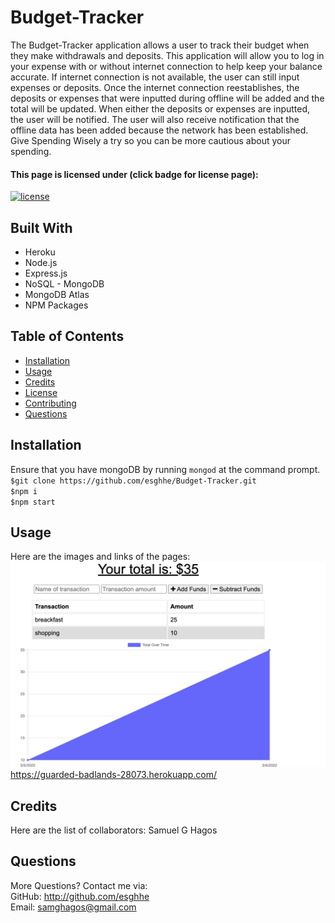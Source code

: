 # Budget-Tracker

The Budget-Tracker application allows a user to track their budget when they make withdrawals and deposits. This application will allow you to log in your expense with or without internet connection to help keep your balance accurate. If internet connection is not available, the user can still input expenses or deposits. Once the internet connection reestablishes, the deposits or expenses that were inputted during offline will be added and the total will be updated. When either the deposits or expenses are inputted, the user will be notified. The user will also receive notification that the offline data has been added because the network has been established. Give Spending Wisely a try so you can be more cautious about your spending.

#### This page is licensed under (click badge for license page): 
[![license](https://img.shields.io/badge/License-MIT-yellow.svg)](https://opensource.org/licenses/MIT)

## Built With
* Heroku
* Node.js
* Express.js
* NoSQL - MongoDB
* MongoDB Atlas
* NPM Packages

## Table of Contents
* [Installation](#installation)
* [Usage](#usage)
* [Credits](#credits)
* [License](#license) 
* [Contributing](#contributing) 
* [Questions](#questions)

## Installation
Ensure that you have mongoDB by running `mongod` at the command prompt. <br />
`$git clone https://github.com/esghhe/Budget-Tracker.git` <br />
`$npm i` <br />
`$npm start`

## Usage
Here are the images and links of the pages: <br />
![Budget-tracker](./public/assets/images/budget-tracker.png?raw=true) <br />
https://guarded-badlands-28073.herokuapp.com/

## Credits
Here are the list of collaborators:
Samuel G Hagos


## Questions
More Questions? Contact me via:  
GitHub: http://github.com/esghhe  
Email: samghagos@gmail.com
